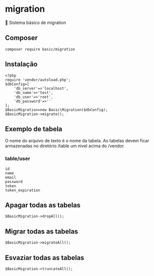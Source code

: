 # migration
:pencil: Sistema básico de migration

## Composer
	composer require basic/migration

## Instalação
```
<?php
require 'vendor/autoload.php';
$dbConfig=[
	'db_server'=>'localhost',
	'db_name'=>'test',
	'db_user'=>'root',
	'db_password'=>''
];
$BasicMigration=new Basic\Migration($dbConfig);
$BasicMigration->migrate();
```
## Exemplo de tabela
O nome do arquivo de texto é o nome da tabela. As tabelas devem ficar armazenadas no diretório /table um nivel acima do /vendor.

### table/user
```
id
name
email
password
token
token_expiration
```

## Apagar todas as tabelas
	$BasicMigration->dropAll();

## Migrar todas as tabelas
	$BasicMigration->migrateAll();

## Esvaziar todas as tabelas
	$BasicMigration->truncateAll();
